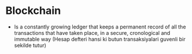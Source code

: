 # Blockchain

- Is a constantly growing ledger that keeps a permanent record of all the transactions that have taken place, in a secure, cronological and immutable way (Hesap defteri hansi ki butun transaksiyalari guvenli bir sekilde tutur)



